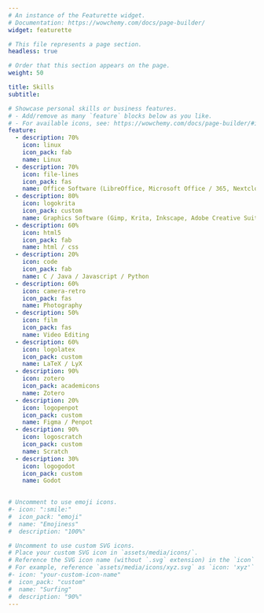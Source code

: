 ```yaml
---
# An instance of the Featurette widget.
# Documentation: https://wowchemy.com/docs/page-builder/
widget: featurette

# This file represents a page section.
headless: true

# Order that this section appears on the page.
weight: 50

title: Skills
subtitle:

# Showcase personal skills or business features.
# - Add/remove as many `feature` blocks below as you like.
# - For available icons, see: https://wowchemy.com/docs/page-builder/#icons
feature:
  - description: 70%
    icon: linux
    icon_pack: fab
    name: Linux
  - description: 70%
    icon: file-lines
    icon_pack: fas
    name: Office Software (LibreOffice, Microsoft Office / 365, Nextcloud)
  - description: 80%
    icon: logokrita
    icon_pack: custom
    name: Graphics Software (Gimp, Krita, Inkscape, Adobe Creative Suite)
  - description: 60%
    icon: html5
    icon_pack: fab
    name: html / css
  - description: 20%
    icon: code
    icon_pack: fab
    name: C / Java / Javascript / Python
  - description: 60%
    icon: camera-retro
    icon_pack: fas
    name: Photography
  - description: 50%
    icon: film
    icon_pack: fas
    name: Video Editing 
  - description: 60%
    icon: logolatex
    icon_pack: custom
    name: LaTeX / LyX
  - description: 90%
    icon: zotero
    icon_pack: academicons
    name: Zotero
  - description: 20%
    icon: logopenpot
    icon_pack: custom
    name: Figma / Penpot
  - description: 90%
    icon: logoscratch
    icon_pack: custom
    name: Scratch
  - description: 30%
    icon: logogodot
    icon_pack: custom
    name: Godot

    
# Uncomment to use emoji icons.
#- icon: ":smile:"
#  icon_pack: "emoji"
#  name: "Emojiness"
#  description: "100%"

# Uncomment to use custom SVG icons.
# Place your custom SVG icon in `assets/media/icons/`.
# Reference the SVG icon name (without `.svg` extension) in the `icon` field.
# For example, reference `assets/media/icons/xyz.svg` as `icon: 'xyz'`
#- icon: "your-custom-icon-name"
#  icon_pack: "custom"
#  name: "Surfing"
#  description: "90%"
---
```

